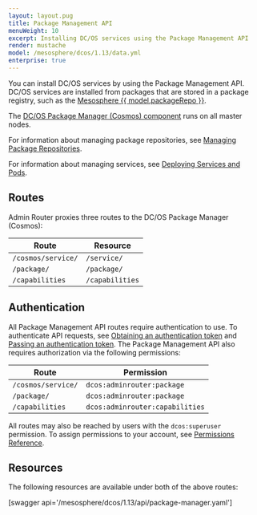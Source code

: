 ```yaml
---
layout: layout.pug
title: Package Management API
menuWeight: 10
excerpt: Installing DC/OS services using the Package Management API
render: mustache
model: /mesosphere/dcos/1.13/data.yml
enterprise: true
---
```


You can install DC/OS services by using the Package Management API. DC/OS services are installed from packages that are stored in a package registry, such as the [Mesosphere {{ model.packageRepo }}](/mesosphere/dcos/1.13/overview/concepts/#mesosphere-universe).

The [DC/OS Package Manager (Cosmos) component](/mesosphere/dcos/1.13/overview/architecture/components/#dcos-package-manager) runs on all master nodes.

For information about managing package repositories, see [Managing Package Repositories](/mesosphere/dcos/1.13/administering-clusters/repo/).

For information about managing services, see [Deploying Services and Pods](/mesosphere/dcos/1.13/deploying-services/).


## Routes
Admin Router proxies three routes to the DC/OS Package Manager (Cosmos):

| Route | Resource |
|-------|----------|
| `/cosmos/service/` | `/service/` |
| `/package/` | `/package/` |
| `/capabilities` | `/capabilities` |


## Authentication

All Package Management API routes require authentication to use. To authenticate API requests, see [Obtaining an authentication token](/mesosphere/dcos/1.13/security/ent/iam-api/#obtaining-an-authentication-token) and [Passing an authentication token](/mesosphere/dcos/1.13/security/ent/iam-api/#passing-an-authentication-token). The Package Management API also requires authorization via the following permissions:

| Route | Permission |
|-------|----------|
| `/cosmos/service/` | `dcos:adminrouter:package` |
| `/package/` | `dcos:adminrouter:package` |
| `/capabilities` | `dcos:adminrouter:capabilities` |

All routes may also be reached by users with the `dcos:superuser` permission. To assign permissions to your account, see [Permissions Reference](/mesosphere/dcos/1.13/security/ent/perms-reference/).


## Resources

The following resources are available under both of the above routes:

[swagger api='/mesosphere/dcos/1.13/api/package-manager.yaml']
